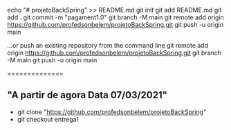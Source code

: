 echo "# projetoBackSpring" >> README.md
git init
git add README.md
git add .
git commit -m "pagament1.0"
git branch -M main
git remote add origin https://github.com/profedsonbelem/projetoBackSpring.git
git push -u origin main 



…or push an existing repository from the command line
git remote add origin https://github.com/profedsonbelem/projetoBackSpring.git
git branch -M main
git push -u origin main

==============

## "A partir de agora Data 07/03/2021"
* git clone "https://github.com/profedsonbelem/projetoBackSpring"
* git checkout entrega1


